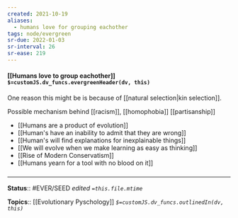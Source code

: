 ```yaml
---
created: 2021-10-19
aliases:
  - humans love for grouping eachother
tags: node/evergreen
sr-due: 2022-01-03
sr-interval: 26
sr-ease: 219
---
```


#### [[Humans love to group eachother]] `$=customJS.dv_funcs.evergreenHeader(dv, this)`

One reason this might be is because of [[natural selection|kin selection]].

Possible mechanism behind [[racism]], [[homophobia]] [[partisanship]]
- [[Humans are a product of evolution]]
- [[Human's have an inability to admit that they are wrong]]
- [[Human's will find explanations for inexplainable things]]
- [[We will evolve when we make learning as easy as thinking]]
- [[Rise of Modern Conservatism]]
- [[Humans yearn for a tool with no blood on it]]
### <hr class="footnote"/>

**Status**:: #EVER/SEED
*edited `=this.file.mtime`*

**Topics**:: [[Evolutionary Pyschology]]
*`$=customJS.dv_funcs.outlinedIn(dv, this)`*


